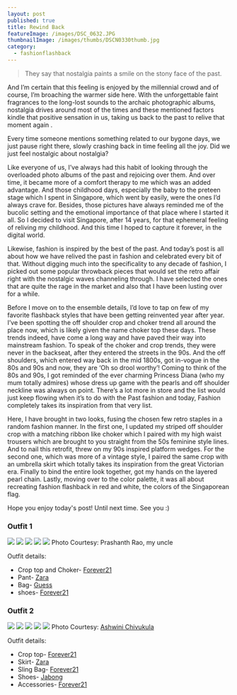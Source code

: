 ```yaml
---
layout: post
published: true
title: Rewind Back
featureImage: /images/DSC_0632.JPG
thumbnailImage: /images/thumbs/DSCN0330thumb.jpg
category:
  - fashionflashback
---
```

> They say that nostalgia paints a smile on the stony face of the past.

And I’m certain that this feeling is enjoyed by the millennial crowd and of course, I’m broaching the warmer side here. With the unforgettable faint fragrances to the long-lost sounds to the archaic photographic albums, nostalgia drives around most of the times and these mentioned factors kindle that positive sensation in us, taking us back to the past to relive that moment again .

Every time someone mentions something related to our bygone days, we just pause right there, slowly crashing back in time feeling all the joy. Did we just feel nostalgic about nostalgia? 

Like everyone of us, I’ve always had this habit of looking through the overloaded photo albums of the past and rejoicing over them. And over time, it became more of a comfort therapy to me which was an added advantage. And those childhood days, especially the baby to the preteen stage which I spent in Singapore, which went by easily, were the ones I’d always crave for. Besides, those pictures have always reminded me of the bucolic setting and the emotional importance of that place where I started it all. So I decided to visit Singapore, after 14 years, for that ephemeral feeling of reliving my childhood. And this time I hoped to capture it forever, in the digital world.

Likewise, fashion is inspired by the best of the past. And today’s post is all about how we have relived the past in fashion and celebrated every bit of that.
Without digging much into the specificality to any decade of fashion, I picked out some popular throwback pieces that would set the retro affair right with the nostalgic waves channeling through. I have selected the ones that are quite the rage in the market and also that I have been lusting over for a while.

Before I move on to the ensemble details, I’d love to tap on few of my favorite flashback styles that have been getting reinvented year after year.
I’ve been spotting the off shoulder crop and choker trend all around the place now, which is likely given the name choker top these days. These trends indeed, have come a long way and have paved their way into mainstream fashion.
To speak of the choker and crop trends, they were never in the backseat, after they entered the streets in the 90s. And the off shoulders, which entered way back in the mid 1800s, got in-vogue in the 80s and 90s and now, they are ‘Oh so drool worthy’!
Coming to think of the 80s and 90s, I got reminded of the ever charming Princess Diana (who my mum totally admires) whose dress up game with the pearls and off shoulder neckline was always on point.
There’s a lot more in store and the list would just keep flowing when it’s to do with the Past fashion and today, Fashion completely takes its inspiration from that very list.

Here, I have brought in two looks, fusing the chosen few retro staples in a random fashion manner. In the first one, I updated my striped off shoulder crop with a matching ribbon like choker which I paired with my high waist trousers which are brought to you straight from the 50s feminine style lines. And to nail this retrofit, threw on my 90s inspired platform wedges.
For the second one, which was more of a vintage style, I paired the same crop with an umbrella skirt which totally takes its inspiration from the great Victorian era. Finally to bind the entire look together, got my hands on the layered pearl chain.
Lastly, moving over to the color palette, it was all about recreating fashion flashback in red and white, the colors of the Singaporean flag.

Hope you enjoy today's post! Until next time. See you :)



### Outfit 1

![]({{site.baseurl}}/images/DSCN0343.JPG)
![]({{site.baseurl}}/images/DSCN0323.JPG)
![]({{site.baseurl}}/images/DSCN0335.JPG)
![]({{site.baseurl}}/images/DSCN0339.JPG)
![]({{site.baseurl}}/images/DSCN0340.JPG)
Photo Courtesy: Prashanth Rao, my uncle

Outfit details:
- Crop top and Choker- [Forever21](http://www.forever21.com)
- Pant- 			   [Zara](http://www.zara.com/)
- Bag-                 [Guess](http://www.guess.com/en/)
- shoes-               [Forever21](http://www.forever21.com)




### Outfit 2

![]({{site.baseurl}}/images/DSC_0707.JPG)
![]({{site.baseurl}}/images/DSC_0706.JPG)
![]({{site.baseurl}}/images/DSC_0732.JPG)
![]({{site.baseurl}}/images/DSC_0688.JPG)
![]({{site.baseurl}}/images/DSC_07771.jpg)
Photo Courtesy: [Ashwini Chivukula](https://www.instagram.com/ashchivy/)

Outfit details:
- Crop top-     [Forever21](http://www.forever21.com)
- Skirt-        [Zara](http://www.zara.com/)
- Sling Bag-    [Forever21](http://www.forever21.com)
- Shoes-        [Jabong](http://www.jabong.com)
- Accessories-  [Forever21](http://www.forever21.com)
